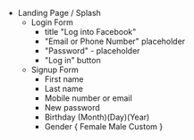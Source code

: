 + Landing Page / Splash
  + Login Form
    - title "Log into Facebook"
    - "Email or Phone Number" placeholder
    - "Password" - placeholder 
    - "Log in" button
  + Signup Form
    - First name
    - Last name
    - Mobile number or email 
    - New password
    - Birthday (Month)(Day)(Year)
    - Gender { Female Male Custom }
